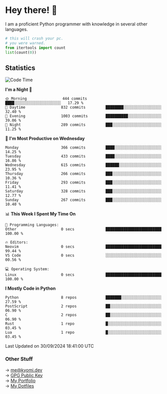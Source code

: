 # Hey there! 👋

I am a proficient Python programmer with knowledge in several other languages.

```py
# this will crash your pc.
# you were warned.
from itertools import count
list(count(0))
```

## Statistics
<!--START_SECTION:waka-->
![Code Time](http://img.shields.io/badge/Code%20Time-1%2C616%20hrs%2057%20mins-blue)

**I'm a Night 🦉** 

```text
🌞 Morning                444 commits         ████░░░░░░░░░░░░░░░░░░░░░   17.29 % 
🌆 Daytime                832 commits         ████████░░░░░░░░░░░░░░░░░   32.40 % 
🌃 Evening                1003 commits        ██████████░░░░░░░░░░░░░░░   39.06 % 
🌙 Night                  289 commits         ███░░░░░░░░░░░░░░░░░░░░░░   11.25 % 
```
📅 **I'm Most Productive on Wednesday** 

```text
Monday                   366 commits         ████░░░░░░░░░░░░░░░░░░░░░   14.25 % 
Tuesday                  433 commits         ████░░░░░░░░░░░░░░░░░░░░░   16.86 % 
Wednesday                615 commits         ██████░░░░░░░░░░░░░░░░░░░   23.95 % 
Thursday                 266 commits         ███░░░░░░░░░░░░░░░░░░░░░░   10.36 % 
Friday                   293 commits         ███░░░░░░░░░░░░░░░░░░░░░░   11.41 % 
Saturday                 328 commits         ███░░░░░░░░░░░░░░░░░░░░░░   12.77 % 
Sunday                   267 commits         ███░░░░░░░░░░░░░░░░░░░░░░   10.40 % 
```


📊 **This Week I Spent My Time On** 

```text
💬 Programming Languages: 
Other                    0 secs              █████████████████████████   100.00 % 

🔥 Editors: 
Neovim                   0 secs              █████████████████████████   99.44 % 
VS Code                  0 secs              ░░░░░░░░░░░░░░░░░░░░░░░░░   00.56 % 

💻 Operating System: 
Linux                    0 secs              █████████████████████████   100.00 % 
```

**I Mostly Code in Python** 

```text
Python                   8 repos             ███████░░░░░░░░░░░░░░░░░░   27.59 % 
PostScript               2 repos             ██░░░░░░░░░░░░░░░░░░░░░░░   06.90 % 
C                        2 repos             ██░░░░░░░░░░░░░░░░░░░░░░░   06.90 % 
Rust                     1 repo              █░░░░░░░░░░░░░░░░░░░░░░░░   03.45 % 
Lua                      1 repo              █░░░░░░░░░░░░░░░░░░░░░░░░   03.45 % 
```




 Last Updated on 30/09/2024 18:41:00 UTC
<!--END_SECTION:waka-->

### Other Stuff

→ [me@kyomi.dev](mailto:me@kyomi.dev)\
→ [GPG Public Key](https://github.com/bitterteriyaki.gpg)\
→ [My Portfolio](https://kyomi.dev)\
→ [My Dotfiles](https://github.com/bitterteriyaki/dotfiles)
